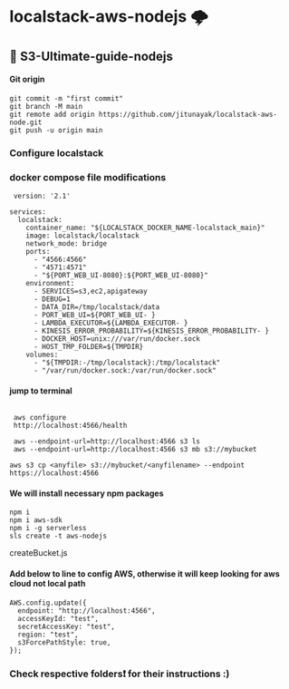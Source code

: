# localstack-aws-nodejs 🌩

## 📀 S3-Ultimate-guide-nodejs

#### Git origin

```
git commit -m "first commit"
git branch -M main
git remote add origin https://github.com/jitunayak/localstack-aws-node.git
git push -u origin main
```

### Configure localstack

### docker compose file modifications

```
 version: '2.1'

services:
  localstack:
    container_name: "${LOCALSTACK_DOCKER_NAME-localstack_main}"
    image: localstack/localstack
    network_mode: bridge
    ports:
      - "4566:4566"
      - "4571:4571"
      - "${PORT_WEB_UI-8080}:${PORT_WEB_UI-8080}"
    environment:
      - SERVICES=s3,ec2,apigateway
      - DEBUG=1
      - DATA_DIR=/tmp/localstack/data
      - PORT_WEB_UI=${PORT_WEB_UI- }
      - LAMBDA_EXECUTOR=${LAMBDA_EXECUTOR- }
      - KINESIS_ERROR_PROBABILITY=${KINESIS_ERROR_PROBABILITY- }
      - DOCKER_HOST=unix:///var/run/docker.sock
      - HOST_TMP_FOLDER=${TMPDIR}
    volumes:
      - "${TMPDIR:-/tmp/localstack}:/tmp/localstack"
      - "/var/run/docker.sock:/var/run/docker.sock"
```

#### jump to terminal

```

 aws configure
 http://localhost:4566/health

 aws --endpoint-url=http://localhost:4566 s3 ls
 aws --endpoint-url=http://localhost:4566 s3 mb s3://mybucket

aws s3 cp <anyfile> s3://mybucket/<anyfilename> --endpoint https://localhost:4566
```

#### We will install necessary npm packages

```
npm i
npm i aws-sdk
npm i -g serverless
sls create -t aws-nodejs
```

createBucket.js

#### Add below to line to config AWS, otherwise it will keep looking for aws cloud not local path

```
AWS.config.update({
  endpoint: "http://localhost:4566",
  accessKeyId: "test",
  secretAccessKey: "test",
  region: "test",
  s3ForcePathStyle: true,
});
```

### Check respective folders❗️ for their instructions :)
